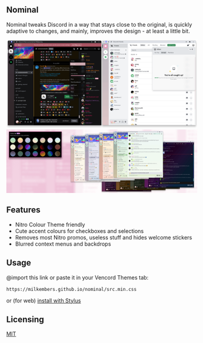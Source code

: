 ## Nominal

Nominal tweaks Discord in a way that stays close to the original, is quickly adaptive to changes, and mainly, improves the design - at least a little bit.

![mainpreview](assets/mainpreview.png)
![nitrocolourpreview](assets/nitrocolourpreview.png)

## Features

- Nitro Colour Theme friendly
- Cute accent colours for checkboxes and selections
- Removes most Nitro promos, useless stuff and hides welcome stickers
- Blurred context menus and backdrops

## Usage

@import this link or paste it in your Vencord Themes tab:

```
https://milkembers.github.io/nominal/src.min.css
```

or (for web) [install with Stylus](nominal.user.css)

## Licensing

[MIT](LICENSE.md)

